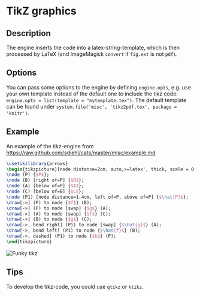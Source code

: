 # TikZ graphics

## Description

The engine inserts the code into a latex-string-template, which is then processed by LaTeX (and ImageMagick `convert` if `fig.ext` is not `pdf`).

## Options

You can pass some options to the engine by defining `engine.opts`, e.g. use your own template instead of the default one to include the tikz code: `engine.opts = list(template = "mytemplate.tex")`. The default template can be found under `system.file('misc', 'tikz2pdf.tex', package = 'knitr')`.

## Example

An example of the tikz-engine from <https://raw.github.com/sdiehl/cats/master/misc/example.md>


```tex
\usetikzlibrary{arrows}
\begin{tikzpicture}[node distance=2cm, auto,>=latex', thick, scale = 0.5]
\node (P) {$P$};
\node (B) [right of=P] {$B$};
\node (A) [below of=P] {$A$};
\node (C) [below of=B] {$C$};
\node (P1) [node distance=1.4cm, left of=P, above of=P] {$\hat{P}$};
\draw[->] (P) to node {$f$} (B);
\draw[->] (P) to node [swap] {$g$} (A);
\draw[->] (A) to node [swap] {$f$} (C);
\draw[->] (B) to node {$g$} (C);
\draw[->, bend right] (P1) to node [swap] {$\hat{g}$} (A);
\draw[->, bend left] (P1) to node {$\hat{f}$} (B);
\draw[->, dashed] (P1) to node {$k$} (P);
\end{tikzpicture}
```


![Funky tikz](figure/058-engine-tikz-tikz-ex.png) 


## Tips

To develop the tikz-code, you could use `qtikz` or `ktikz`.
